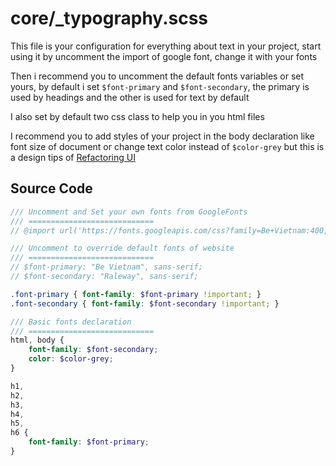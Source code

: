 # core/_typography.scss

This file is your configuration for everything about text in your project, start using it by uncomment the import of google font, change it with your fonts

Then i recommend you to uncomment the default fonts variables or set yours, by default i set `$font-primary` and `$font-secondary`, the primary is used by headings and the other is used for text by default  

I also set by default two css class to help you in you html files

I recommend you to add styles of your project in the body declaration like font size of document or change text color instead of `$color-grey` but this is a design tips of [Refactoring UI](https://refactoringui.com/)

## Source Code

```scss
/// Uncomment and Set your own fonts from GoogleFonts
/// ============================
// @import url('https://fonts.googleapis.com/css?family=Be+Vietnam:400,400i,700|Raleway:400,400i,700&display=swap');

/// Uncomment to override default fonts of website
/// ============================
// $font-primary: "Be Vietnam", sans-serif;
// $font-secondary: "Raleway", sans-serif;

.font-primary { font-family: $font-primary !important; }
.font-secondary { font-family: $font-secondary !important; }

/// Basic fonts declaration
/// ============================
html, body {
	font-family: $font-secondary;
	color: $color-grey;
}

h1,
h2,
h3,
h4,
h5,
h6 {
	font-family: $font-primary;
}
```